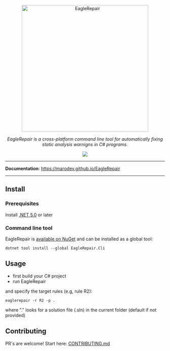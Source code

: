 <p align="center">
  <a href="https://github.com/marodev/EagleRepair"><img src="https://marodev.github.io/EagleRepair/img/eaglerepair-logo.png" alt="EagleRepair" width="400" ></a>
</p>

<p align="center">
    <em>EagleRepair is a cross-platform command line tool for automatically fixing static analysis warnigns in C# programs.</em>
</p>

<p align="center">
   <img src="https://github.com/marodev/EagleRepair/actions/workflows/ci.yml/badge.svg" />
</p>

---

**Documentation**: <a href="https://marodev.github.io/EagleRepair" target="_blank">https://marodev.github.io/EagleRepair</a>

---

## Install

### Prerequisites
Install [.NET 5.0](https://dotnet.microsoft.com/download/dotnet/5.0) or later

### Command line tool
EagleRepair is [available on NuGet](https://www.nuget.org/packages/EagleRepair.Cli) and can be installed as a global tool:
```
dotnet tool install --global EagleRepair.Cli
```

## Usage
- first build your C# project
- run EagleRepair

and specify the target rules (e.g, rule R2):
```
eaglerepair -r R2 -p .
```
where "." looks for a solution file (.sln) in the current folder (default if not provided)


## Contributing

PR's are welcome!
Start here: [CONTRIBUTING.md](CONTRIBUTING.md)

